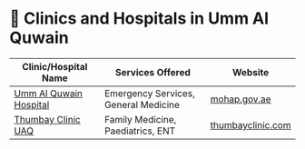 # 🏥 Clinics and Hospitals in Umm Al Quwain

| Clinic/Hospital Name                                     | Services Offered                                              | Website                                  |
|----------------------------------------------------------|---------------------------------------------------------------|------------------------------------------|
| [Umm Al Quwain Hospital](https://mohap.gov.ae)           | Emergency Services, General Medicine                         | [mohap.gov.ae](https://mohap.gov.ae)     |
| [Thumbay Clinic UAQ](https://www.thumbayclinic.com)      | Family Medicine, Paediatrics, ENT                            | [thumbayclinic.com](https://www.thumbayclinic.com) |
